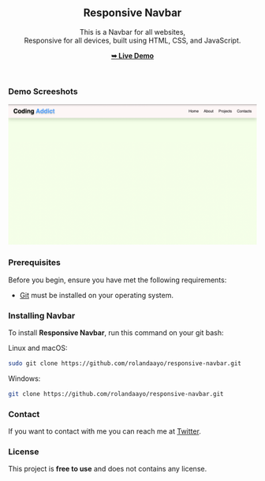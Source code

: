 <div align="center">
  <h2 align="center">Responsive Navbar</h2>

  This is a Navbar for all websites, <br />Responsive for all devices, built using HTML, CSS, and JavaScript.

  <a href="https://rolandaayo.github.io/responsive-navbar/"><strong>➥ Live Demo</strong></a>

</div>

<br />

### Demo Screeshots

![Micro Desktop Demo](./readme-images/responsive-nav.png "Desktop Demo")

### Prerequisites

Before you begin, ensure you have met the following requirements:

* [Git](https://git-scm.com/downloads "Download Git") must be installed on your operating system.

### Installing Navbar

To install **Responsive Navbar**, run this command on your git bash:

Linux and macOS:

```bash
sudo git clone https://github.com/rolandaayo/responsive-navbar.git
```

Windows:

```bash
git clone https://github.com/rolandaayo/responsive-navbar.git
```

### Contact

If you want to contact with me you can reach me at [Twitter](https://www.twitter.com/rolandaayo).

### License

This project is **free to use** and does not contains any license.
